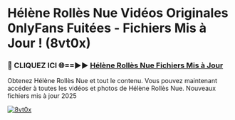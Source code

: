 # Hélène Rollès Nue Vidéos Originales 0nlyFans Fuitées - Fichiers Mis à Jour ! (8vt0x)

<h3>🔴 CLIQUEZ ICI 🌐==►► <a href="https://tinyurl.com/2pmr4ezf" rel="nofollow">Hélène Rollès Nue Fichiers Mis à Jour</a></h3>

Obtenez Hélène Rollès Nue et tout le contenu. Vous pouvez maintenant accéder à toutes les vidéos et photos de Hélène Rollès Nue. Nouveaux fichiers mis à jour 2025

[![8vt0x](https://i.imgur.com/6SNvagu.gif)](https://tinyurl.com/2pmr4ezf)
